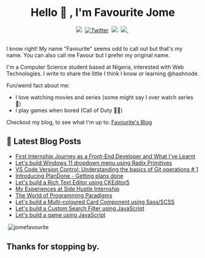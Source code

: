 
<h1 align="center"> Hello 👋 , I'm Favourite Jome</h1>

<div align="center" dir="auto">
<a href="https://jomefavourite.github.io/portfolio" rel="nofollow"><img src="https://camo.githubusercontent.com/8f1a35f83669780d6016d9d9272789e3f4bbd4533c407824856edf53c372354a/68747470733a2f2f696d672e736869656c64732e696f2f62616467652f2d504f5254464f4c494f2d253233666636396234263f7374796c653d666f722d7468652d6261646765263f636f6c6f723d66663639623420616c743d" data-canonical-src="https://img.shields.io/badge/-PORTFOLIO-%23ff69b4&amp;?style=for-the-badge&amp;?color=ff69b4 alt=" style="max-width: 100%;"></a>&nbsp;
<a href="https://twitter.com/favouritejome1" rel="nofollow"><img src="https://camo.githubusercontent.com/5d03c86f6a75f7cbe80d135d9162fbf6dc46a31253cf30a8e9bb8279b4d574d3/68747470733a2f2f696d672e736869656c64732e696f2f62616467652f547769747465722d3144413146323f7374796c653d666f722d7468652d6261646765266c6f676f3d74776974746572266c6f676f436f6c6f723d7768697465" alt="Twitter" data-canonical-src="https://img.shields.io/badge/Twitter-1DA1F2?style=for-the-badge&amp;logo=twitter&amp;logoColor=white" style="max-width: 100%;"></a>&nbsp;
<a href="https://favourite.hashnode.dev" rel="nofollow"><img src="https://camo.githubusercontent.com/ba2a79b090ed22e266e27cebd238329fe5f034612e6544bcb7b1722b0ef58dda/68747470733a2f2f696d672e736869656c64732e696f2f62616467652f486173686e6f64652d3239363246463f7374796c653d666f722d7468652d6261646765266c6f676f3d686173686e6f6465266c6f676f436f6c6f723d776869746520616c743d" data-canonical-src="https://img.shields.io/badge/Hashnode-2962FF?style=for-the-badge&amp;logo=hashnode&amp;logoColor=white alt=" style="max-width: 100%;"></a>&nbsp;
<a href="https://www.linkedin.com/in/favourite-jome-677766184/" rel="nofollow">
<img src="https://img.shields.io/badge/LinkedIn-blue?style=for-the-badge&logo=linkedin&labelColor=blue" style="max-width: 100%;">
</a>&nbsp;
</div>

<br> 

<!-- ![gif](https://jomefavourite.github.io/Images/gif.gif) -->

I know right! My name "Favourite" seems odd to call out but that's my name. You can also call me Favour but I prefer my original name.

I'm a Computer Science student based at Nigeria, interested with Web Technologies.
I write to share the little I think I know or learning @hashnode.

<!-- I'm currently:

- Improving my skills by learning Javascript, React, Next.js -->

Fun/weird fact about me:

- I love watching movies and series (some might say I over watch series 😬)
- I play games when bored (Call of Duty 🦸‍♂️)

Checkout my blog, to see what I'm up to: [Favourite's Blog](https://favouritejome.hashnode.dev/)

## 📖 Latest Blog Posts

<!-- HASHNODE_BLOG:START -->
- [First Internship Journey as a Front-End Developer and What I've Learnt](favouritejome.hashnode.dev/first-internship-journey-as-a-front-end-developer-and-what-ive-learnt)
- [Let's build Windows 11 dropdown menu using Radix Primitives](favouritejome.hashnode.dev/lets-build-windows-11-dropdown-menu-using-radix-primitives)
- [VS Code Version Control: Understanding the basics of  Git operations # 1](favouritejome.hashnode.dev/vs-code-version-control-understanding-the-basics-of-git-operations-1)
- [Introducing PlanDone - Getting plans done](favouritejome.hashnode.dev/introducing-plandone-getting-plans-done)
- [Let's build a Rich Text Editor using CKEditor5](favouritejome.hashnode.dev/lets-build-a-rich-text-editor-using-ckeditor5)
- [My Experiences at Side Hustle Internship](favouritejome.hashnode.dev/my-experiences-at-side-hustle-internship)
- [The World of Programming Paradigms](favouritejome.hashnode.dev/the-world-of-programming-paradigms)
- [Let's build a Multi-coloured Card Component using Sass/SCSS](favouritejome.hashnode.dev/lets-build-a-multi-coloured-card-component-using-sass)
- [Let's build a Custom Search Filter using JavaScript](favouritejome.hashnode.dev/lets-build-a-custom-search-filter-using-javascript)
- [Let's build a game using JavaScript](favouritejome.hashnode.dev/lets-build-a-game-using-javascript)
<!-- HASHNODE_BLOG:END -->

<p>&nbsp;<img align="center" src="https://github-readme-stats.vercel.app/api?username=jomefavourite&show_icons=true" alt="jomefavourite" /></p>

## Thanks for stopping by.

<!--
- 👯 I’m looking to collaborate on ...
- 🤔 I’m looking for help with ...
- 💬 Ask me about ...
- 📫 How to reach me: ...
- 😄 Pronouns: ...
- ⚡ Fun fact: ...
-->
